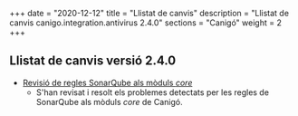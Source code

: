 +++
date        = "2020-12-12"
title       = "Llistat de canvis"
description = "Llistat de canvis canigo.integration.antivirus 2.4.0"
sections    = "Canigó"
weight		= 2
+++

## Llistat de canvis versió 2.4.0

- [Revisió de regles SonarQube als mòduls _core_](/noticies/2020-06-09-Revisio_regles_SonarQube_moduls_core/)
   - S'han revisat i resolt els problemes detectats per les regles de SonarQube als mòduls _core_ de Canigó.
